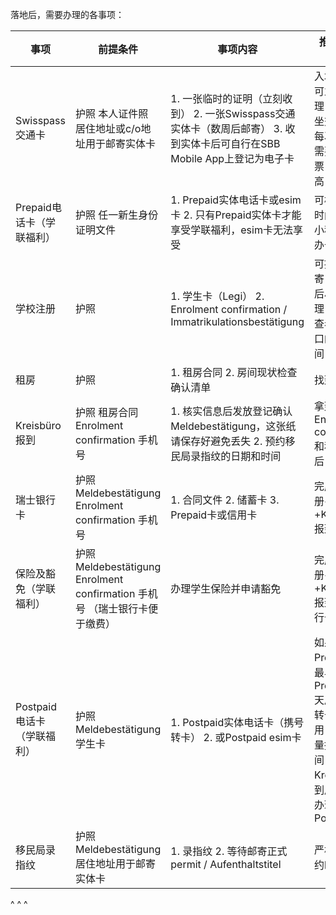 落地后，需要办理的各事项：

| 事项                | 前提条件                                                                       | 事项内容                                                                                     | 推荐办理时间                                                                                   |
| ----------------- | -------------------------------------------------------------------------- | ---------------------------------------------------------------------------------------- | ---------------------------------------------------------------------------------------- |
| Swisspass交通卡      | 护照&#xA;本人证件照&#xA;居住地址或c/o地址用于邮寄实体卡                                         | 1. 一张临时的证明（立刻收到）&#xA;2\. 一张Swisspass交通实体卡（数周后邮寄）&#xA;3\. 收到实体卡后可自行在SBB Mobile App上登记为电子卡 | 入境落地后可立刻办理，便于乘坐交通&#xA;&#xA;否则每次出行都需要单独买票，费用很高                                            |
| Prepaid电话卡（学联福利）  | 护照&#xA;任一新生身份证明文件                                                          | 1. Prepaid实体电话卡或esim卡&#xA;2\. 只有Prepaid实体卡才能享受学联福利，esim卡无法享受                             | 可根据落地时间提前在小程序预约办卡时间                                                                      |
| 学校注册              | 护照                                                                         | 1. 学生卡（Legi）&#xA;2\. Enrolment confirmation / Immatrikulationsbestätigung                | 可提前邮寄，或落地后尽快办理，请注意查看学校窗口的开放时间                                                            |
| 租房                | 护照                                                                         | 1. 租房合同&#xA;2\. 房间现状检查确认清单                                                               | 找到房后                                                                                     |
| Kreisbüro报到       | 护照&#xA;租房合同&#xA;Enrolment confirmation&#xA;手机号                             | 1. 核实信息后发放登记确认 Meldebestätigung，这张纸请保存好避免丢失&#xA;2\. 预约移民局录指纹的日期和时间                       | 拿到Enrolment confirmation和租房合同后                                                           |
| 瑞士银行卡             | 护照&#xA;Meldebestätigung&#xA;Enrolment confirmation&#xA;手机号                 | 1. 合同文件&#xA;2\. 储蓄卡&#xA;3\. Prepaid卡或信用卡                                                 | 完成学校注册+租房+Kreisbüro报到后                                                                   |
| 保险及豁免（学联福利）       | 护照&#xA;Meldebestätigung&#xA;Enrolment confirmation&#xA;手机号&#xA;（瑞士银行卡便于缴费） | 办理学生保险并申请豁免                                                                              | 完成学校注册+租房+Kreisbüro报到后+（银行卡办理后）                                                          |
| Postpaid电话卡（学联福利） | 护照&#xA;Meldebestätigung&#xA;学生卡                                            | 1. Postpaid实体电话卡（携号转卡）&#xA;2\. 或Postpaid esim卡                                           | 如果办理了Prepaid卡，最早在办理 Prepaid 30天后可携号转卡；&#xA;&#xA;或先用自己的流量撑一段时间，在Kreisbüro报到后直接来办理Postpaid |
| 移民局录指纹            | 护照&#xA;Meldebestätigung&#xA;居住地址用于邮寄实体卡                                    | 1. 录指纹&#xA;2\. 等待邮寄正式permit / Aufenthaltstitel                                           | 严格遵守预约时间前往                                                                               |

^
^
^
